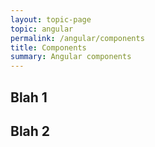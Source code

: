 ```yaml
---
layout: topic-page
topic: angular
permalink: /angular/components
title: Components
summary: Angular components
---
```



## Blah 1


## Blah 2
